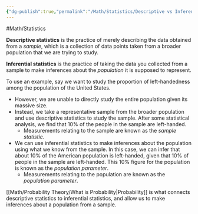 ```yaml
---
{"dg-publish":true,"permalink":"/Math/Statistics/Descriptive vs Inferential Statistics/","created":"2024-11-09T21:52:49.710-05:00","updated":"2024-11-19T00:28:35.097-05:00"}
---
```



#Math/Statistics 

**Descriptive statistics** is the practice of merely describing the data obtained from a *sample*, which is a collection of data points taken from a broader population that we are trying to study.

**Inferential statistics** is the practice of taking the data you collected from a sample to make inferences about the *population* it is supposed to represent.

To use an example, say we want to study the proportion of left-handedness among the population of the United States. 
- However, we are unable to directly study the entire population given its massive size. 
- Instead, we take a representative sample from the broader population and use descriptive statistics to study the sample. After some statistical analysis, we find that 10% of the people in the sample are left-handed. 
	- Measurements relating to the sample are known as the *sample statistic*.
- We can use inferential statistics to make inferences about the population using what we know from the sample. In this case, we can infer that about 10% of the American population is left-handed, given that 10% of people in the sample are left-handed. This 10% figure for the population is known as the *population parameter*.
	- Measurements relating to the population are known as the *population parameter*.

[[Math/Probability Theory/What is Probability\|Probability]] is what connects descriptive statistics to inferential statistics, and allow us to make inferences about a population from a sample.